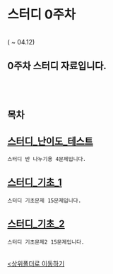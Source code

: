 # 스터디 0주차
</br>
 ( ~ 04.12)

 0주차 스터디 자료입니다.
-

</br></br>

## 목차


[스터디_난이도_테스트](codingtest.ipynb)
-    
    스터디 반 나누기용 4문제입니다.

[스터디_기초_1](230406_lv1.ipynb)
-    
    스터디 기초문제 15문제입니다.

[스터디_기초_2](230411_lv2.ipynb)
-    
    스터디 기초문제2 15문제입니다.

<br>[<상위폴더로 이동하기](../)